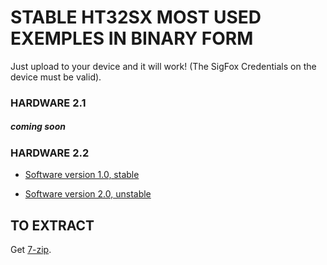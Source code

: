 # STABLE HT32SX MOST USED EXEMPLES IN BINARY FORM

Just upload to your device and it will work!
(The SigFox Credentials on the device must be valid).

### HARDWARE 2.1

##### coming soon

### HARDWARE 2.2

* [Software version 1.0, stable](./h2.2_s1.0)

* [Software version 2.0, unstable](./h2.2_s2.0)

## TO EXTRACT

Get [7-zip](https://www.7-zip.org/).
